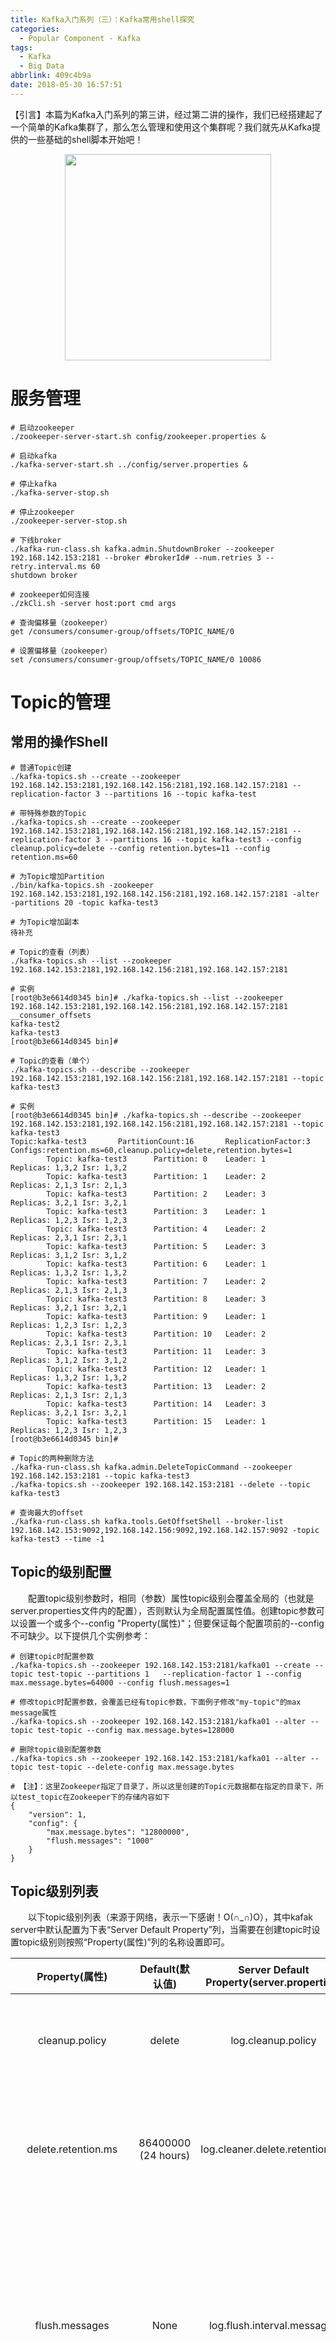 ```yaml
---
title: Kafka入门系列（三）：Kafka常用shell探究
categories:
  - Popular Component - Kafka
tags:
  - Kafka
  - Big Data
abbrlink: 409c4b9a
date: 2018-05-30 16:57:51
---
```

【引言】本篇为Kafka入门系列的第三讲，经过第二讲的操作，我们已经搭建起了一个简单的Kafka集群了，那么怎么管理和使用这个集群呢？我们就先从Kafka提供的一些基础的shell脚本开始吧！
<div align=center><img src="/img/2018/2018-05-30-02.jpg" width="330"/></div>
<!-- more -->

# 服务管理
```
# 启动zookeeper
./zookeeper-server-start.sh config/zookeeper.properties &

# 启动kafka
./kafka-server-start.sh ../config/server.properties &

# 停止kafka
./kafka-server-stop.sh

# 停止zookeeper
./zookeeper-server-stop.sh

# 下线broker  
./kafka-run-class.sh kafka.admin.ShutdownBroker --zookeeper 192.168.142.153:2181 --broker #brokerId# --num.retries 3 --retry.interval.ms 60
shutdown broker

# zookeeper如何连接
./zkCli.sh -server host:port cmd args

# 查询偏移量（zookeeper）
get /consumers/consumer-group/offsets/TOPIC_NAME/0

# 设置偏移量（zookeeper）
set /consumers/consumer-group/offsets/TOPIC_NAME/0 10086
```

# Topic的管理

## 常用的操作Shell
```
# 普通Topic创建
./kafka-topics.sh --create --zookeeper 192.168.142.153:2181,192.168.142.156:2181,192.168.142.157:2181 --replication-factor 3 --partitions 16 --topic kafka-test

# 带特殊参数的Topic
./kafka-topics.sh --create --zookeeper 192.168.142.153:2181,192.168.142.156:2181,192.168.142.157:2181 --replication-factor 3 --partitions 16 --topic kafka-test3 --config cleanup.policy=delete --config retention.bytes=11 --config retention.ms=60

# 为Topic增加Partition
./bin/kafka-topics.sh -zookeeper 192.168.142.153:2181,192.168.142.156:2181,192.168.142.157:2181 -alter -partitions 20 -topic kafka-test3

# 为Topic增加副本
待补充

# Topic的查看（列表）
./kafka-topics.sh --list --zookeeper 192.168.142.153:2181,192.168.142.156:2181,192.168.142.157:2181

# 实例
[root@b3e6614d0345 bin]# ./kafka-topics.sh --list --zookeeper 192.168.142.153:2181,192.168.142.156:2181,192.168.142.157:2181
__consumer_offsets
kafka-test2
kafka-test3
[root@b3e6614d0345 bin]# 

# Topic的查看（单个）
./kafka-topics.sh --describe --zookeeper 192.168.142.153:2181,192.168.142.156:2181,192.168.142.157:2181 --topic kafka-test3

# 实例
[root@b3e6614d0345 bin]# ./kafka-topics.sh --describe --zookeeper 192.168.142.153:2181,192.168.142.156:2181,192.168.142.157:2181 --topic kafka-test3
Topic:kafka-test3       PartitionCount:16       ReplicationFactor:3     Configs:retention.ms=60,cleanup.policy=delete,retention.bytes=1
        Topic: kafka-test3      Partition: 0    Leader: 1       Replicas: 1,3,2 Isr: 1,3,2
        Topic: kafka-test3      Partition: 1    Leader: 2       Replicas: 2,1,3 Isr: 2,1,3
        Topic: kafka-test3      Partition: 2    Leader: 3       Replicas: 3,2,1 Isr: 3,2,1
        Topic: kafka-test3      Partition: 3    Leader: 1       Replicas: 1,2,3 Isr: 1,2,3
        Topic: kafka-test3      Partition: 4    Leader: 2       Replicas: 2,3,1 Isr: 2,3,1
        Topic: kafka-test3      Partition: 5    Leader: 3       Replicas: 3,1,2 Isr: 3,1,2
        Topic: kafka-test3      Partition: 6    Leader: 1       Replicas: 1,3,2 Isr: 1,3,2
        Topic: kafka-test3      Partition: 7    Leader: 2       Replicas: 2,1,3 Isr: 2,1,3
        Topic: kafka-test3      Partition: 8    Leader: 3       Replicas: 3,2,1 Isr: 3,2,1
        Topic: kafka-test3      Partition: 9    Leader: 1       Replicas: 1,2,3 Isr: 1,2,3
        Topic: kafka-test3      Partition: 10   Leader: 2       Replicas: 2,3,1 Isr: 2,3,1
        Topic: kafka-test3      Partition: 11   Leader: 3       Replicas: 3,1,2 Isr: 3,1,2
        Topic: kafka-test3      Partition: 12   Leader: 1       Replicas: 1,3,2 Isr: 1,3,2
        Topic: kafka-test3      Partition: 13   Leader: 2       Replicas: 2,1,3 Isr: 2,1,3
        Topic: kafka-test3      Partition: 14   Leader: 3       Replicas: 3,2,1 Isr: 3,2,1
        Topic: kafka-test3      Partition: 15   Leader: 1       Replicas: 1,2,3 Isr: 1,2,3
[root@b3e6614d0345 bin]# 

# Topic的两种删除方法
./kafka-run-class.sh kafka.admin.DeleteTopicCommand --zookeeper 192.168.142.153:2181 --topic kafka-test3 
./kafka-topics.sh --zookeeper 192.168.142.153:2181 --delete --topic kafka-test3  

# 查询最大的offset
./kafka-run-class.sh kafka.tools.GetOffsetShell --broker-list 192.168.142.153:9092,192.168.142.156:9092,192.168.142.157:9092 -topic kafka-test3 --time -1

```

## Topic的级别配置
&emsp;&emsp;配置topic级别参数时，相同（参数）属性topic级别会覆盖全局的（也就是server.properties文件内的配置），否则默认为全局配置属性值。创建topic参数可以设置一个或多个--config "Property(属性)"；但要保证每个配置项前的--config不可缺少。以下提供几个实例参考：
```
# 创建topic时配置参数
./kafka-topics.sh --zookeeper 192.168.142.153:2181/kafka01 --create --topic test-topic --partitions 1   --replication-factor 1 --config max.message.bytes=64000 --config flush.messages=1

# 修改topic时配置参数，会覆盖已经有topic参数，下面例子修改"my-topic"的max message属性
./kafka-topics.sh --zookeeper 192.168.142.153:2181/kafka01 --alter --topic test-topic --config max.message.bytes=128000

# 删除topic级别配置参数
./kafka-topics.sh --zookeeper 192.168.142.153:2181/kafka01 --alter --topic test-topic --delete-config max.message.bytes

# 【注】：这里Zookeeper指定了目录了，所以这里创建的Topic元数据都在指定的目录下，所以test_topic在Zookeeper下的存储内容如下
{
    "version": 1,
    "config": {
        "max.message.bytes": "12800000",
        "flush.messages": "1000"
    }
}
```

## Topic级别列表
&emsp;&emsp;以下topic级别列表（来源于网络，表示一下感谢！O(∩_∩)O），其中kafak server中默认配置为下表“Server Default Property”列，当需要在创建topic时设置topic级别则按照“Property(属性)”列的名称设置即可。

|Property(属性)|Default(默认值)|Server Default Property(server.properties)|说明(解释)|
|:--:|:--:|:--:|:--:|
|cleanup.policy|delete|log.cleanup.policy|日志清理策略选择有：delete和compact主要针对过期数据的处理，或是日志文件达到限制的额度，会被 topic创建时的指定参数覆盖|
|delete.retention.ms|86400000 (24 hours)|log.cleaner.delete.retention.ms|对于压缩的日志保留的最长时间，也是客户端消费消息的最长时间，同log.retention.minutes的区别在于一个控制未压缩数据，一个控制压缩后的数据。会被topic创建时的指定参数覆盖|
|flush.messages|None|log.flush.interval.messages|log文件”sync”到磁盘之前累积的消息条数,因为磁盘IO操作是一个慢操作,但又是一个”数据可靠性"的必要手段,所以此参数的设置,需要在"数据可靠性"与"性能"之间做必要的权衡.如果此值过大,将会导致每次"fsync"的时间较长(IO阻塞),如果此值过小,将会导致"fsync"的次数较多,这也意味着整体的client请求有一定的延迟.物理server故障,将会导致没有fsync的消息丢失.|
|flush.ms|None|log.flush.interval.ms|仅仅通过interval来控制消息的磁盘写入时机,是不足的.此参数用于控制"fsync"的时间间隔,如果消息量始终没有达到阀值,但是离上一次磁盘同步的时间间隔达到阀值,也将触发.|
|index.interval.bytes|4096|log.index.interval.bytes|当执行一个fetch操作后，需要一定的空间来扫描最近的offset大小，设置越大，代表扫描速度越快，但是也更好内存，一般情况下不需要搭理这个参数|
|message.max.bytes|1,000,000|message.max.bytes|表示消息的最大大小，单位是字节|
|min.cleanable.dirty.ratio|0.5|log.cleaner.min.cleanable.ratio|日志清理的频率控制，越大意味着更高效的清理，同时会存在一些空间上的浪费，会被topic创建时的指定参数覆盖|
|retention.bytes|None|log.retention.bytes|topic每个分区的最大文件大小，一个topic的大小限制 = 分区数*log.retention.bytes。-1没有大小限log.retention.bytes和log.retention.minutes任意一个达到要求，都会执行删除，会被topic创建时的指定参数覆盖|
|retention.ms|None|log.retention.minutes|数据存储的最大时间超过这个时间会根据log.cleanup.policy设置的策略处理数据，也就是消费端能够多久去消费数据，log.retention.bytes和log.retention.minutes达到要求，都会执行删除，会被topic创建时的指定参数覆盖|
|segment.bytes|1 GB|log.segment.bytes|topic的分区是以一堆segment文件存储的，这个控制每个segment的大小，会被topic创建时的指定参数覆盖|
|segment.index.bytes|10 MB|log.index.size.max.bytes|对于segment日志的索引文件大小限制，会被topic创建时的指定参数覆盖|
|log.roll.hours|7 days|log.roll.hours|这个参数会在日志segment没有达到log.segment.bytes设置的大小，也会强制新建一个segment会被 topic创建时的指定参数覆盖|

## 数据清理方式一

### 删除的操作步骤
+ 第一步：需要停止当前的Kafka服务
+ 第二步：删除Kafka消息日志文件目录
 + 也就是log.dirs配置的目录（grep log.dirs /kafka/kafka_2.10-0.9.0.0/config/server.properties）
 + 删除的目录是以需要删除的topic为前缀命名的
 + 目录的数量不定，是跟kafka的配置中的partition来进行分割的
+ 第三步：修改Zookeeper的topic偏移量（offset）
 + 进入Zookeeper的安装目录下，运行./zkCli.sh -server (多个server中间以逗号分割)，如果不带server默认只修改本机数据
 + 在Zookeeper上运行ls /consumers/对应的分组/offset/对应的topic，就可以看到此topic下的所有分区了
 + 通过get /consumers/对应的分组/offset/对应的topic/对应的分区号，可以查询到该分区上记录的offset
 + 通过set /consumers/对应的分组/offset/对应的topic/对应的分区号 修改后的值（一般为0），即可完成对offset的修改（应该是需要对每个分区都进行offset归零操作的）
```
[zk: ZK.Servers(CONNECTED) 12] ls /consumers/console-consumer-73536/offsets/kafka-test2
[15, 13, 14, 11, 12, 3, 2, 1, 10, 0, 7, 6, 5, 4, 9, 8]
[zk: ZK.Servers(CONNECTED) 25] get /consumers/console-consumer-73536/offsets/kafka-test2/5
1
cZxid = 0x20000017b
ctime = Thu May 31 09:34:08 UTC 2018
mZxid = 0x2000001a4
mtime = Thu May 31 09:38:08 UTC 2018
pZxid = 0x20000017b
cversion = 0
dataVersion = 1
aclVersion = 0
ephemeralOwner = 0x0
dataLength = 1
numChildren = 0
[zk: ZK.Servers(CONNECTED) 26] set /consumers/console-consumer-73536/offsets/kafka-test2/5 0
cZxid = 0x20000017b
ctime = Thu May 31 09:34:08 UTC 2018
mZxid = 0x2000001b6
mtime = Thu May 31 09:41:24 UTC 2018
pZxid = 0x20000017b
cversion = 0
dataVersion = 3
aclVersion = 0
ephemeralOwner = 0x0
dataLength = 1
numChildren = 0
[zk: ZK.Servers(CONNECTED) 27] get /consumers/console-consumer-73536/offsets/kafka-test2/5  
0
cZxid = 0x20000017b
ctime = Thu May 31 09:34:08 UTC 2018
mZxid = 0x2000001b6
mtime = Thu May 31 09:41:24 UTC 2018
pZxid = 0x20000017b
cversion = 0
dataVersion = 3
aclVersion = 0
ephemeralOwner = 0x0
dataLength = 1
numChildren = 0
[zk: ZK.Servers(CONNECTED) 28] 
```
+ 第四步：重启Kafka服务

### 补充说明
+ 此类操作的优势：不用删除topic
+ 此类操作的劣势：需要停服务

## 数据清理方式二

### 删除的操作步骤
+ 第一步：清理kafka数据目录（也就是log.dirs配置的目录，删除以需要删除的topic为前缀的所有目录，目录数是跟具体的partition配置一致的）
+ 第二步：通过kafka-topics.sh --delete删除kafka topic；
 + 如果当前topic没有使用过即没有传输过信息：可彻底删除
 + 如果当前topic有使用过即有过传输过信息：并不会真正删除topic，只是把这个topic标记为删除（marked for deletion）。要彻底把这种topic删除必须把kafka中与当前topic相关的数据目录和zookeeper与当前topic相关的路径一并删除。
+ 第三步：删除zookeeper相关数据（多个目录）
 + 一般情况下需要删除的目录：rmr /admin/delete_topics/kafka-test、rmr /brokers/topics/kafka-test
 + 正常情况是不需要进行的两个操作：rmr /consumers/kafka-test-group、rmr /config/topics/kafka-test
+ 第四步：确认topic是否还存在（查看topic列表即可）
```
[root@1bc72703f1e9 ~]# grep log.dirs /kafka/kafka_2.10-0.9.0.0/config/server.properties 
log.dirs=/kafka/kafka-logs
[root@1bc72703f1e9 ~]# rm -rf /kafka/kafka-logs/kafka-test-*
[root@1bc72703f1e9 ~]# /kafka/kafka_2.10-0.9.0.0/bin/kafka-topics.sh --delete --zookeeper 192.168.142.153:2181,192.168.142.156:2181,192.168.142.157:2181 --topic kafka-test
Topic kafka-test is marked for deletion.
Note: This will have no impact if delete.topic.enable is not set to true.
[root@1bc72703f1e9 ~]# cd /zookeeper/zookeeper-3.4.6/bin
[root@1bc72703f1e9 bin]# ./zkCli.sh -server 192.168.142.153:2181,192.168.142.156:2181,192.168.142.157:2181

Connecting to 192.168.142.153:2181,192.168.142.156:2181,192.168.142.157:2181
......
WATCHER::

WatchedEvent state:SyncConnected type:None path:null
[zk: 192.168.142.153:2181,192.168.142.156:2181,192.168.142.157:2181(CONNECTED) 5] ls /
[consumers, config, controller, isr_change_notification, admin, brokers, zookeeper, controller_epoch]
[zk: 192.168.142.153:2181,192.168.142.156:2181,192.168.142.157:2181(CONNECTED) 6] rmr /consumers/kafka-test-group
Node does not exist: /consumers/kafka-test-group
[zk: 192.168.142.153:2181,192.168.142.156:2181,192.168.142.157:2181(CONNECTED) 7] rmr /config/topics/kafka-test
Node does not exist: /config/topics/kafka-test
[zk: 192.168.142.153:2181,192.168.142.156:2181,192.168.142.157:2181(CONNECTED) 8] rmr /brokers/topics/kafka-test
Node does not exist: /brokers/topics/kafka-test
[zk: 192.168.142.153:2181,192.168.142.156:2181,192.168.142.157:2181(CONNECTED) 9] rmr /admin/delete_topics/kafka-test
Node does not exist: /admin/delete_topics/kafka-test
[zk: 192.168.142.153:2181,192.168.142.156:2181,192.168.142.157:2181(CONNECTED) 10] 
[root@1bc72703f1e9 bin]# /kafka/kafka_2.10-0.9.0.0/bin/kafka-topics.sh --list --zookeeper 92.168.142.153:2181,192.168.142.156:2181,192.168.142.157:2181
kafka-test2
[root@1bc72703f1e9 bin]# 
```
### 假删除的补充操作
&emsp;&emsp;如果kafka启动时加载的配置文件server.properties没有配置**<font color=red>delete.topic.enable = true</font>**，那么此时的删除并不是真正的删除。而只是把topic标记为：marked for deletion,此时就需要执行如下操作：
+ 连接Zookeeper：./zkCli.sh -server 192.168.142.153:2181,192.168.142.156:2181,192.168.142.157:2181
+ 删除相关信息：进入/admin/delete_topics目录下，找到删除的topic,删除对应的信息（如果删除了此处的topic，那么marked for deletion标记消失）
```
[root@1bc72703f1e9 bin]# ./zkCli.sh -server 192.168.142.153:2181,192.168.142.156:2181,192.168.142.157:2181

Connecting to 192.168.142.153:2181,192.168.142.156:2181,192.168.142.157:2181
......
WATCHER::

WatchedEvent state:SyncConnected type:None path:null
[zk: 192.168.142.153:2181,192.168.142.156:2181,192.168.142.157:2181(CONNECTED) 0] ls /admin/delete_topics
[]
[zk: 192.168.142.153:2181,192.168.142.156:2181,192.168.142.157:2181(CONNECTED) 1] rmr XXX
```

### 补充说明
&emsp;&emsp;**<font color=red>使用kafka delete时，如果需要被删除topic 此时正在被程序 produce和consume，则这些生产和消费程序需要停止，因为不停止的话该topic的offset信息一致会在broker持续更新。</font>**
&emsp;&emsp;**<font color=red>需要设置 auto.create.topics.enable = false，默认设置为true。如果设置为true，则produce或者fetch 不存在的topic也会自动创建这个topic。这样会给删除topic带来很多意想不到的问题。</font>**
&emsp;&emsp;**<font color=red>通常情况下，创建了新的topic之后，在Zookeeper下对应的目录都有相应的文件的，所以在删除topic的时候需要对这些目录进行删除，否则会出现数据一致性的问题。</font>**
```
[zk: 192.168.142.153:2181,192.168.142.156:2181,192.168.142.157:2181(CONNECTED) 13] ls /config/topics
[]
[zk: 192.168.142.153:2181,192.168.142.156:2181,192.168.142.157:2181(CONNECTED) 14] ls /config/topics
[kafka-test2]
[zk: 192.168.142.153:2181,192.168.142.156:2181,192.168.142.157:2181(CONNECTED) 15] 
```

# Producer的管理

## 常用操作
```
# 普通的Producer
./kafka-console-producer.sh -broker-list 192.168.142.153:9092,192.168.142.156:9092,192.168.142.157:9092 -topic kafka-test
```

# Consumer的管理

## 常用操作
```
# 普通的Consumer
./kafka-console-consumer.sh --zookeeper 192.168.142.153:2181,192.168.142.156:2181,192.168.142.157:2181 -topic kafka-test

# 从起始位置开始消费的Consumer
./kafka-console-consumer.sh --zookeeper 192.168.142.153:2181,192.168.142.156:2181,192.168.142.157:2181 --from-beginning  -topic kafka-test 

# 查看consumer组内消费的offset  
./kafka-run-class.sh kafka.tools.ConsumerOffsetChecker --zookeeper 192.168.142.153:2181 --group tt --topic kafka-test3
```